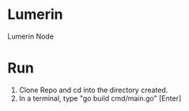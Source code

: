 # Lumerin

Lumerin Node

# Run
1. Clone Repo and cd into the directory created. 
2. In a terminal, type "go build cmd/main.go" [Enter]
